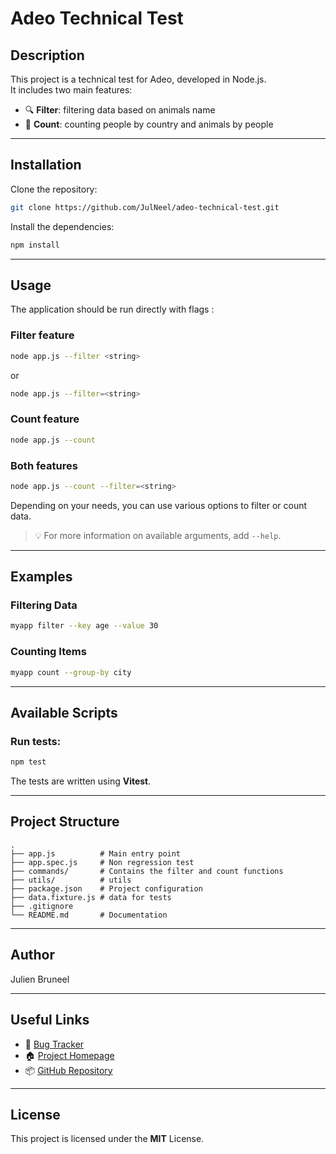# Adeo Technical Test

## Description

This project is a technical test for Adeo, developed in Node.js.  
It includes two main features:

- 🔍 **Filter**: filtering data based on animals name
- 🔢 **Count**: counting people by country and animals by people

---

## Installation

Clone the repository:

```bash
git clone https://github.com/JulNeel/adeo-technical-test.git
```

Install the dependencies:

```bash
npm install
```

---

## Usage

The application should be run directly with flags :

### Filter feature

```bash
node app.js --filter <string>
```

or

```bash
node app.js --filter=<string>
```

### Count feature

```bash
node app.js --count
```

### Both features

```bash
node app.js --count --filter=<string>
```

Depending on your needs, you can use various options to filter or count data.

> 💡 For more information on available arguments, add `--help`.

---

## Examples

### Filtering Data

```bash
myapp filter --key age --value 30
```

### Counting Items

```bash
myapp count --group-by city
```

---

## Available Scripts

### Run tests:

```bash
npm test
```

The tests are written using **Vitest**.

---

## Project Structure

```
.
├── app.js          # Main entry point
├── app.spec.js     # Non regression test
├── commands/       # Contains the filter and count functions
├── utils/          # utils
├── package.json    # Project configuration
├── data.fixture.js # data for tests
├── .gitignore
└── README.md       # Documentation
```

---

## Author

Julien Bruneel

---

## Useful Links

- 🐛 [Bug Tracker](https://github.com/JulNeel/adeo-technical-test/issues)
- 🏠 [Project Homepage](https://github.com/JulNeel/adeo-technical-test#readme)
- 📦 [GitHub Repository](https://github.com/JulNeel/adeo-technical-test)

---

## License

This project is licensed under the **MIT** License.

```

```
